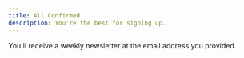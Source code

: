 ```yaml
---
title: All Confirmed
description: You're the best for signing up.
---
```


You'll receive a weekly newsletter at the email address you provided.
